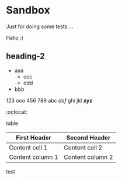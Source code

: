# Sandbox
Just for doing some tests ...

Hello :)


## heading-2
- aaa
  - ccc
  - ddd
- bbb

123 ooo 456 789
abc *def* ghi jkl
**xyz**

:octocat:

table

First Header | Second Header
------------ | -------------
Content cell 1 | Content cell 2
Content column 1 | Content column 2

test
